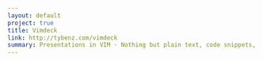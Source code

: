 ```yaml
---
layout: default
project: true
title: Vimdeck
link: http://tybenz.com/vimdeck
summary: Presentations in VIM - Nothing but plain text, code snippets, and ASCII art
---
```

